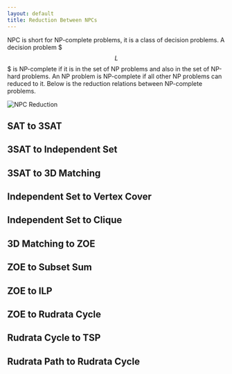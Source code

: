 ```yaml
---
layout: default
title: Reduction Between NPCs
---
```


NPC is short for NP-complete problems, it is a class of decision problems. A decision problem $$$L$$$ is NP-complete if it is in the set of NP problems and also in the set of NP-hard problems. An NP problem is NP-complete if all other NP problems can reduced to it. Below is the reduction relations between NP-complete problems.

![NPC Reduction](http://s10.postimg.org/bkiw0s7t3/npc.png)



## SAT to 3SAT

## 3SAT to Independent Set

## 3SAT to 3D Matching

## Independent Set to Vertex Cover

## Independent Set to Clique

## 3D Matching to ZOE

## ZOE to Subset Sum

## ZOE to ILP

## ZOE to Rudrata Cycle

## Rudrata Cycle to TSP

## Rudrata Path to Rudrata Cycle